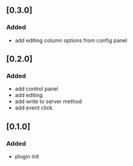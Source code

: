 ## [0.3.0]

### Added
- add editing column options from config panel

## [0.2.0]

### Added
- add control panel
- add editing
- add write to server method
- add event click

## [0.1.0]

### Added
- plugin init 